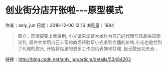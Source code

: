 # 创业街分店开张啦---原型模式
作者：anly_jun
日期：2016-12-06 12:16
浏览量：1984
> 简介：前情提要上集讲到, 小光请来堂哥大龙作为自己的代理与饮品供应商谈判, 最终大龙用自己丰富的商场经验帮小光拿到合适的价格.小光也是尝到了代理的甜头, 开始将店里的更多工作交给表妹来打理, 自己腾出功夫去...

 链接：http://blog.csdn.net/anly_jun/article/details/53484203
